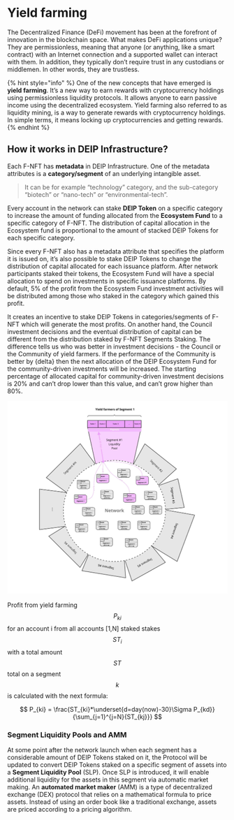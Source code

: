 # Yield farming

The Decentralized Finance \(DeFi\) movement has been at the forefront of innovation in the blockchain space. What makes DeFi applications unique? They are permissionless, meaning that anyone \(or anything, like a smart contract\) with an Internet connection and a supported wallet can interact with them. In addition, they typically don’t require trust in any custodians or middlemen. In other words, they are trustless. 

{% hint style="info" %}
One of the new concepts that have emerged is **yield farming**. It’s a new way to earn rewards with cryptocurrency holdings using permissionless liquidity protocols. It allows anyone to earn passive income using the decentralized ecosystem. Yield farming also referred to as liquidity mining, is a way to generate rewards with cryptocurrency holdings. In simple terms, it means locking up cryptocurrencies and getting rewards.
{% endhint %}

## How it works in DEIP Infrastructure?

Each F-NFT has **metadata** in DEIP Infrastructure. One of the metadata attributes is a **category/segment** of an underlying intangible asset. 

> It can be for example “technology” category, and the sub-category “biotech” or “nano-tech” or “environmental-tech”.

Every account in the network can stake **DEIP Token** on a specific category to increase the amount of funding allocated from the **Ecosystem Fund** to a specific category of F-NFT. The distribution of capital allocation in the Ecosystem fund is proportional to the amount of stacked DEIP Tokens for each specific category. 

Since every F-NFT also has a metadata attribute that specifies the platform it is issued on, it’s also possible to stake DEIP Tokens to change the distribution of capital allocated for each issuance platform. After network participants staked their tokens, the Ecosystem Fund will have a special allocation to spend on investments in specific issuance platforms. By default, 5% of the profit from the Ecosystem Fund investment activities will be distributed among those who staked in the category which gained this profit.

It creates an incentive to stake DEIP Tokens in categories/segments of F-NFT which will generate the most profits. On another hand, the Council investment decisions and the eventual distribution of capital can be different from the distribution staked by F-NFT Segments Staking. The difference tells us who was better in investment decisions - the Council or the Community of yield farmers. If the performance of the Community is better by {delta} then the next allocation of the DEIP Ecosystem Fund for the community-driven investments will be increased. The starting percentage of allocated capital for community-driven investment decisions is 20% and can’t drop lower than this value, and can’t grow higher than 80%.

![Yield farming by asset segments](../.gitbook/assets/assets_wiki_-mzbonxaba-qbxpdued0_-mzbp6b9kaz21e1dvszk_7.jpeg)

Profit from yield farming $$P_{ki}$$ for an account i from all accounts \[1,N\] staked stakes $$ST_i$$ with a total amount $$ST$$ total on a segment $$k$$ is calculated with the next formula:

$$
P_{ki} = \frac{ST_{ki}*\underset{d=day(now)-30}\Sigma P_{kd}}{\sum_{j=1}^{j=N}{ST_{kj}}}
$$

### Segment Liquidity Pools and AMM

At some point after the network launch when each segment has a considerable amount of DEIP Tokens staked on it, the Protocol will be updated to convert DEIP Tokens staked on a specific segment of assets into a **Segment Liquidity Pool** \(SLP\). Once SLP is introduced, it will enable additional liquidity for the assets in this segment via automatic market making. An **automated market maker** \(AMM\) is a type of decentralized exchange \(DEX\) protocol that relies on a mathematical formula to price assets. Instead of using an order book like a traditional exchange, assets are priced according to a pricing algorithm.

